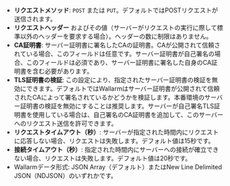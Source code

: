* **リクエストメソッド**: `POST` または `PUT`。デフォルトではPOSTリクエストが送信されます。
* **リクエストヘッダー** およびその値（サーバーがリクエストの実行に際して標準以外のヘッダーを要求する場合）。ヘッダーの数に制限はありません。
* **CA証明書**: サーバー証明書に署名したCAの証明書。CAが公開されて信頼されている場合、このフィールドは任意です。サーバー証明書が自己署名の場合、このフィールドは必須であり、サーバー証明書に署名した自身のCA証明書を含む必要があります。
* **TLS証明書の検証**: この設定により、指定されたサーバー証明書の検証を無効にできます。デフォルトではWallarmはサーバー証明書が公開されて信頼されたCAによって署名されているかどうかを検証します。本番環境のサーバー証明書の検証を無効にすることは推奨します。サーバーが自己署名TLS証明書を使用している場合は、自己署名のCA証明書を追加して、このサーバーへのリクエスト送信を許可できます。
* **リクエストタイムアウト（秒）**: サーバーが指定された時間内にリクエストに応答しない場合、リクエストは失敗します。デフォルト値は15秒です。
* **接続タイムアウト（秒）**: 指定された時間内にサーバーへの接続が確立できない場合、リクエストは失敗します。デフォルト値は20秒です。
* Wallarmデータ形式: JSON Array（デフォルト）またはNew Line Delimited JSON（NDJSON）のいずれかです。